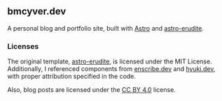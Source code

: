 ## bmcyver.dev

A personal blog and portfolio site, built with [Astro](https://astro.build/) and [astro-erudite](https://github.com/jktrn/astro-erudite).

### Licenses

The original template, [astro-erudite](https://github.com/jktrn/astro-erudite), is licensed under the MIT License. Additionally, I referenced components from [enscribe.dev](https://github.com/jktrn/enscribe.dev) and [hyuki.dev](https://github.com/Snow0406/hyuki.dev), with proper attribution specified in the code.

Also, blog posts are licensed under the [CC BY 4.0](https://creativecommons.org/licenses/by/4.0/) license.
